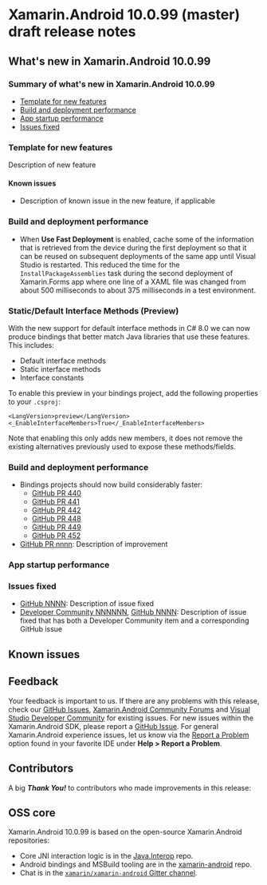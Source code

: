 # Xamarin.Android 10.0.99 (master) draft release notes

## What's new in Xamarin.Android 10.0.99

### Summary of what's new in Xamarin.Android 10.0.99

  * [Template for new features](#template-for-new-features)
  * [Build and deployment performance](#build-and-deployment-performance)
  * [App startup performance](#app-startup-performance)
  * [Issues fixed](#issues-fixed)

### Template for new features

Description of new feature

#### Known issues

  * Description of known issue in the new feature, if applicable

### Build and deployment performance

  * When **Use Fast Deployment** is enabled, cache some of the information
    that is retrieved from the device during the first deployment so that it can
    be reused on subsequent deployments of the same app until Visual Studio is
    restarted.  This reduced the time for the `InstallPackageAssemblies` task
    during the second deployment of Xamarin.Forms app where one line of a XAML
    file was changed from about 500 milliseconds to about 375 milliseconds in a
    test environment.

### Static/Default Interface Methods (Preview)

With the new support for default interface methods in C# 8.0 we can now produce bindings that better match Java libraries 
that use these features.  This includes:

* Default interface methods
* Static interface methods
* Interface constants

To enable this preview in your bindings project, add the following properties to your `.csproj`:

```
<LangVersion>preview</LangVersion>
<_EnableInterfaceMembers>True</_EnableInterfaceMembers>
```

Note that enabling this only adds new members, it does not remove the existing alternatives previously used to expose
these methods/fields.


### Build and deployment performance

  * Bindings projects should now build considerably faster:
    * [GitHub PR 440](https://github.com/xamarin/java.interop/pull/440)
    * [GitHub PR 441](https://github.com/xamarin/java.interop/pull/441)
    * [GitHub PR 442](https://github.com/xamarin/java.interop/pull/442)
    * [GitHub PR 448](https://github.com/xamarin/java.interop/pull/448)
    * [GitHub PR 449](https://github.com/xamarin/java.interop/pull/449)
    * [GitHub PR 452](https://github.com/xamarin/java.interop/pull/452)
  * [GitHub PR nnnn](https://github.com/xamarin/xamarin-android/pull/nnnn):
    Description of improvement

### App startup performance

### Issues fixed

  * [GitHub NNNN](https://github.com/xamarin/xamarin-android/issues/NNNN):
    Description of issue fixed
  * [Developer Community NNNNNN](https://developercommunity.visualstudio.com/content/problem/NNNNNN/title-of-issue-fixed.html),
    [GitHub NNNN](https://github.com/xamarin/xamarin-android/issues/NNNN):
    Description of issue fixed that has both a Developer Community item and a corresponding GitHub issue

## Known issues

## Feedback

Your feedback is important to us.  If there are any problems with this release, check our [GitHub Issues](https://github.com/xamarin/xamarin-android/issues), [Xamarin.Android Community Forums](https://forums.xamarin.com/categories/android) and [Visual Studio Developer Community](https://developercommunity.visualstudio.com/) for existing issues.  For new issues within the Xamarin.Android SDK, please report a [GitHub Issue](https://github.com/xamarin/xamarin-android/issues/new).  For general Xamarin.Android experience issues, let us know via the [Report a Problem](https://docs.microsoft.com/visualstudio/ide/how-to-report-a-problem-with-visual-studio) option found in your favorite IDE under **Help &gt; Report a Problem**.

## Contributors

A big ***Thank You!*** to contributors who made improvements in this release:

## OSS core

Xamarin.Android 10.0.99 is based on the open-source Xamarin.Android repositories:

  * Core JNI interaction logic is in the [Java.Interop](https://github.com/xamarin/Java.Interop/tree/master) repo.
  * Android bindings and MSBuild tooling are in the [xamarin-android](https://github.com/xamarin/xamarin-android/tree/master) repo.
  * Chat is in the [`xamarin/xamarin-android` Gitter channel](https://gitter.im/xamarin/xamarin-android).
